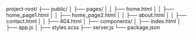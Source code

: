 project-root/
├── public/
│ ├── pages/
│ │ ├── home.html
│ │ ├── home_page1.html
│ │ ├── home_page2.html
│ │ ├── about.html
│ │ ├── contact.html
│ │ ├── 404.html
│ ├── components/
│ ├── index.html
│ ├── app.js
│ ├── styles.scss
├── server.js
└── package.json
